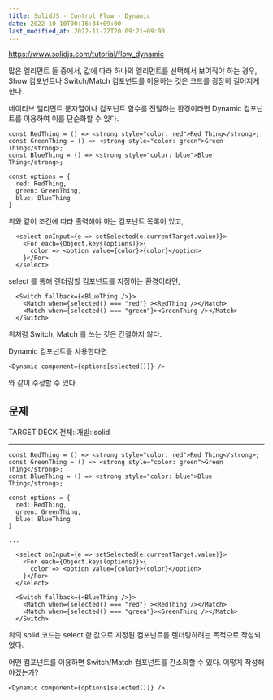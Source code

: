 ```yaml
---
title: SolidJS - Control Flow - Dynamic
date: 2022-10-10T00:16:34+09:00
last_modified_at: 2022-11-22T20:09:21+09:00
---
```



https://www.solidjs.com/tutorial/flow_dynamic

많은 엘리먼트 들 중에서, 값에 따라 하나의 엘리먼트를 선택해서 보여줘야 하는 경우, Show 컴포넌트나 Switch/Match 컴포넌트를 이용하는 것은 코드를 굉장히 길어지게 한다.

네이티브 엘리먼트 문자열이나 컴포넌트 함수를 전달하는 환경이라면 Dynamic 컴포넌트를 이용하여 이를 단순화할 수 있다.

```tsx
const RedThing = () => <strong style="color: red">Red Thing</strong>;
const GreenThing = () => <strong style="color: green">Green Thing</strong>;
const BlueThing = () => <strong style="color: blue">Blue Thing</strong>;

const options = {
  red: RedThing,
  green: GreenThing,
  blue: BlueThing
}
```

위와 같이 조건에 따라 출력해야 하는 컴포넌트 목록이 있고,

```tsx
  <select onInput={e => setSelected(e.currentTarget.value)}>
	<For each={Object.keys(options)}>{
	  color => <option value={color}>{color}</option>
	}</For>
  </select>
```

select 를 통해 렌더링할 컴포넌트를 지정하는 환경이라면,

```tsx
  <Switch fallback={<BlueThing />}>
	<Match when={selected() === "red"} ><RedThing /></Match>
	<Match when={selected() === "green"}><GreenThing /></Match>
  </Switch>
```

위처럼 Switch, Match 를 쓰는 것은 간결하지 않다.

Dynamic 컴포넌트를 사용한다면

```tsx
<Dynamic component={options[selected()]} />
```

와 같이 수정할 수 있다.

## 문제

TARGET DECK
전체::개발::solid

---

<!--ankiQ-->

```tsx
const RedThing = () => <strong style="color: red">Red Thing</strong>;
const GreenThing = () => <strong style="color: green">Green Thing</strong>;
const BlueThing = () => <strong style="color: blue">Blue Thing</strong>;

const options = {
  red: RedThing,
  green: GreenThing,
  blue: BlueThing
}

...

  <select onInput={e => setSelected(e.currentTarget.value)}>
	<For each={Object.keys(options)}>{
	  color => <option value={color}>{color}</option>
	}</For>
  </select>

  <Switch fallback={<BlueThing />}>
	<Match when={selected() === "red"} ><RedThing /></Match>
	<Match when={selected() === "green"}><GreenThing /></Match>
  </Switch>

```

위의 solid 코드는 select 한 값으로 지정된 컴포넌트를 렌더링하려는 목적으로 작성되었다.

어떤 컴포넌트를 이용하면 Switch/Match 컴포넌트를 간소화할 수 있다. 어떻게 작성해야겠는가?

<!--ankiA-->

```tsx
<Dynamic component={options[selected()]} />
```

<!--ankiE-->
<!--ID: 1664954231227-->
